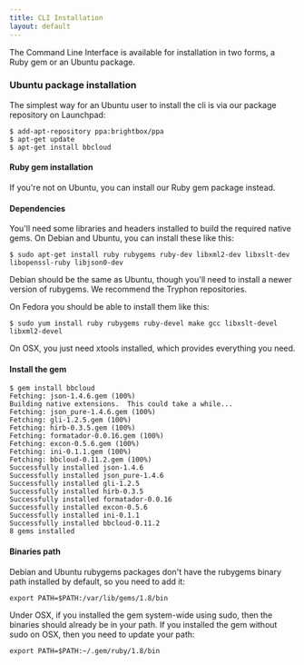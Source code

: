 ```yaml
---
title: CLI Installation
layout: default
---
```


The Command Line Interface is available for installation in two forms, a Ruby gem or an Ubuntu package.

### Ubuntu package installation

The simplest way for an Ubuntu user to install the cli is via our package repository on Launchpad:

    $ add-apt-repository ppa:brightbox/ppa
    $ apt-get update
    $ apt-get install bbcloud

#### Ruby gem installation

If you're not on Ubuntu, you can install our Ruby gem package instead.


#### Dependencies
You'll need some libraries and headers installed to build the required native gems. On Debian and Ubuntu, you can install these like this:

    $ sudo apt-get install ruby rubygems ruby-dev libxml2-dev libxslt-dev libopenssl-ruby libjson0-dev

Debian should be the same as Ubuntu, though you'll need to install a newer version of rubygems. We recommend the Tryphon repositories.

On Fedora you should be able to install them like this:

    $ sudo yum install ruby rubygems ruby-devel make gcc libxslt-devel libxml2-devel

On OSX, you just need xtools installed, which provides everything you need.

#### Install the gem

    $ gem install bbcloud
    Fetching: json-1.4.6.gem (100%)
    Building native extensions.  This could take a while...
    Fetching: json_pure-1.4.6.gem (100%)
    Fetching: gli-1.2.5.gem (100%)
    Fetching: hirb-0.3.5.gem (100%)
    Fetching: formatador-0.0.16.gem (100%)
    Fetching: excon-0.5.6.gem (100%)
    Fetching: ini-0.1.1.gem (100%)
    Fetching: bbcloud-0.11.2.gem (100%)
    Successfully installed json-1.4.6
    Successfully installed json_pure-1.4.6
    Successfully installed gli-1.2.5
    Successfully installed hirb-0.3.5
    Successfully installed formatador-0.0.16
    Successfully installed excon-0.5.6
    Successfully installed ini-0.1.1
    Successfully installed bbcloud-0.11.2
    8 gems installed

#### Binaries path

Debian and Ubuntu rubygems packages don't have the rubygems binary path installed by default, so you need to add it:

    export PATH=$PATH:/var/lib/gems/1.8/bin

Under OSX, if you installed the gem system-wide using sudo, then the binaries should already be in your path. If you installed the gem without sudo on OSX, then you need to update your path:

    export PATH=$PATH:~/.gem/ruby/1.8/bin



